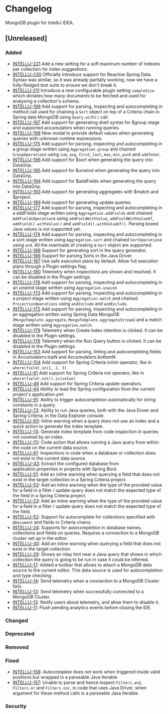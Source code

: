 # Changelog

MongoDB plugin for IntelliJ IDEA.

## [Unreleased]

### Added
* [INTELLIJ-221](https://jira.mongodb.org/browse/INTELLIJ-221) Add a new setting for a soft maximum number of indexes per collection for index suggestions.
* [INTELLIJ-230](https://jira.mongodb.org/browse/INTELLIJ-230) Officially introduce support for Reactive Spring Data. Syntax was similar, so it was already partially working, now we have a fully-fledged test suite to ensure we don't break it.
* [INTELLIJ-211](https://jira.mongodb.org/browse/INTELLIJ-211) Introduce a new configurable plugin setting `sampleSize` which dictates how many documents to be fetched and used for analysing a collection's schema.
* [INTELLIJ-199](https://jira.mongodb.org/browse/INTELLIJ-199) Add support for parsing, inspecting and autocompleting in method call used for chaining a `Sort` object on top of a Criteria chain in Spring data MongoDB using `Query.with()` call.
* [INTELLIJ-197](https://jira.mongodb.org/browse/INTELLIJ-197) Add support for generating shell syntax for $group stage and supported accumulators when running queries.
* [INTELLIJ-198](https://jira.mongodb.org/browse/INTELLIJ-198) New modal to provide default values when generating queries with unknown runtime expressions.
* [INTELLIJ-175](https://jira.mongodb.org/browse/INTELLIJ-175) Add support for parsing, inspecting and autocompleting in a group stage written using `Aggregation.group` and chained `GroupOperation`s using `sum`, `avg`, `first`, `last`, `max`, `min`, `push` and `addToSet`.
* [INTELLIJ-196](https://jira.mongodb.org/browse/INTELLIJ-196) Add support for $sort when generating the query into DataGrip.
* [INTELLIJ-195](https://jira.mongodb.org/browse/INTELLIJ-195) Add support for $unwind when generating the query into DataGrip.
* [INTELLIJ-194](https://jira.mongodb.org/browse/INTELLIJ-194) Add support for $addFields when generating the query into DataGrip.
* [INTELLIJ-193](https://jira.mongodb.org/browse/INTELLIJ-193) Add support for generating aggregates with $match and $project.
* [INTELLIJ-189](https://jira.mongodb.org/browse/INTELLIJ-189) Add support for generating update queries.
* [INTELLIJ-177](https://jira.mongodb.org/browse/INTELLIJ-177) Add support for parsing, inspecting and autocompleting in a addFields stage written using `Aggregation.addFields` and chained `AddFieldsOperation`s using `addFieldWithValue`, `addFieldWithValueOf`, `addField().withValue()` and `addField().withValueOf()`. Parsing boxed Java values is not supported yet.
* [INTELLIJ-174](https://jira.mongodb.org/browse/INTELLIJ-174) Add support for parsing, inspecting and autocompleting in a sort stage written using `Aggregation.sort` and chained `SortOperation`s using `and`. All the overloads of creating a `Sort` object are supported.
* [INTELLIJ-188](https://jira.mongodb.org/browse/INTELLIJ-188) Support for generating sort in the query generator.
* [INTELLIJ-186](https://jira.mongodb.org/browse/INTELLIJ-186) Support for parsing Sorts in the Java Driver.
* [INTELLIJ-187](https://jira.mongodb.org/browse/INTELLIJ-187) Use safe execution plans by default. Allow full execution
  plans through a Plugin settings flag.
* [INTELLIJ-180](https://jira.mongodb.org/browse/INTELLIJ-180) Telemetry when inspections are shown and resolved.
  It can be disabled in the Plugin settings.
* [INTELLIJ-176](https://jira.mongodb.org/browse/INTELLIJ-176) Add support for parsing, inspecting and autocompleting in an unwind stage written using `Aggregation.unwind`.
* [INTELLIJ-173](https://jira.mongodb.org/browse/INTELLIJ-173) Add support for parsing, inspecting and autocompleting in a project stage written using `Aggregation.match` and chained `ProjectionOperations` using `andInclude` and `andExclude`.
* [INTELLIJ-172](https://jira.mongodb.org/browse/INTELLIJ-172) Add support for parsing, inspecting and autocompleting in an aggregation written using Spring Data MongoDB (`MongoTemplate.aggregate`, `MongoTemplate.aggregateStream`) and a match stage written using `Aggregation.match`.
* [INTELLIJ-179](https://jira.mongodb.org/browse/INTELLIJ-179) Telemetry when Create Index intention is clicked.
  It can be disabled in the Plugin settings.
* [INTELLIJ-178](https://jira.mongodb.org/browse/INTELLIJ-178) Telemetry when the Run Query button is clicked.
  It can be disabled in the Plugin settings.
* [INTELLIJ-153](https://jira.mongodb.org/browse/INTELLIJ-153) Add support for parsing, linting and
  autocompleting fields in Accumulators.topN and Accumulators.bottomN
* [INTELLIJ-104](https://jira.mongodb.org/browse/INTELLIJ-104) Add support for Spring Criteria
  in/nin operator, like in `where(field).in(1, 2, 3)`
* [INTELLIJ-61](https://jira.mongodb.org/browse/INTELLIJ-61) Add support for Spring Criteria
  not operator, like in `where(field).not().is(value)`
* [INTELLIJ-49](https://jira.mongodb.org/browse/INTELLIJ-49) Add support for Spring Criteria
update operators.
* [INTELLIJ-44](https://jira.mongodb.org/browse/INTELLIJ-44) Ability to load the Spring configuration from
the current project's application.yml
* [INTELLIJ-91](https://jira.mongodb.org/browse/INTELLIJ-91): Ability to trigger autocompletion automatically for string constants
in a query.
* [INTELLIJ-73](https://jira.mongodb.org/browse/INTELLIJ-73): Ability to run Java queries, both with the Java Driver and
Spring Criteria, in the Data Explorer console.
* [INTELLIJ-93](https://jira.mongodb.org/browse/INTELLIJ-93): Inline warning when a query does not use an index and
a quick action to generate the index template.
* [INTELLIJ-74](https://jira.mongodb.org/browse/INTELLIJ-74): Generate index template from code inspection in queries not
covered by an index.
* [INTELLIJ-70](https://jira.mongodb.org/browse/INTELLIJ-70): Code action that allows running a Java query from within the code
on the current data source.
* [INTELLIJ-81](https://jira.mongodb.org/browse/INTELLIJ-81): Inspections in code when a database or collection does not exist
in the current data source.
* [INTELLIJ-43](https://jira.mongodb.org/browse/INTELLIJ-43): Extract the configured database from application.properties
in projects with Spring Boot.
* [INTELLIJ-51](https://jira.mongodb.org/browse/INTELLIJ-51): Add an inline warning when querying a field that does not
  exist in the target collection in a Spring Criteria project.
* [INTELLIJ-53](https://jira.mongodb.org/browse/INTELLIJ-53): Add an inline warning when the type of the provided value
  for a field in a filter / update query does not match the expected type of the field in a Spring Criteria project.
* [INTELLIJ-23](https://jira.mongodb.org/browse/INTELLIJ-23): Add an inline warning when the type of the provided value
  for a field in a filter / update query does not match the expected type of the field.
* [INTELLIJ-52](https://jira.mongodb.org/browse/INTELLIJ-52): Support for autocomplete for collections specified with 
`@Document` and fields in Criteria chains.  
* [INTELLIJ-24](https://jira.mongodb.org/browse/INTELLIJ-30): Supports for autocompletion in database names, collections and fields on queries. Requires 
a connection to a MongoDB cluster set up in the editor.
* [INTELLIJ-30](https://jira.mongodb.org/browse/INTELLIJ-30): Add an inline warning when querying a field that does not exist in the target
collection.
* [INTELLIJ-29](https://jira.mongodb.org/browse/INTELLIJ-29): Shows an inlay hint near a Java query that shows in which collection the query is
going to be run in case it could be inferred.
* [INTELLIJ-17](https://jira.mongodb.org/browse/INTELLIJ-17): Added a toolbar that allows to attach a MongoDB data source to the current editor.
This data source is used for autocompletion and type checking.
* [INTELLIJ-14](https://jira.mongodb.org/browse/INTELLIJ-14): Send telemetry when a connection to a MongoDB Cluster fails.
* [INTELLIJ-13](https://jira.mongodb.org/browse/INTELLIJ-13): Send telemetry when successfully connected to a MongoDB Cluster.
* [INTELLIJ-12](https://jira.mongodb.org/browse/INTELLIJ-12): Notify users about telemetry, and allow them to disable it.
* [INTELLIJ-11](https://jira.mongodb.org/browse/INTELLIJ-11): Flush pending analytics events before closing the IDE.

### Changed

### Deprecated

### Removed

### Fixed
* [INTELLIJ-158](https://jira.mongodb.org/browse/INTELLIJ-158): Autocomplete does not work when triggered inside valid positions but wrapped in a parseable Java Iterable. 
* [INTELLIJ-157](https://jira.mongodb.org/browse/INTELLIJ-157): Unable to parse and hence inspect `Filters.and`, `Filters.or` and `Filters.nor`, in code that uses Java Driver, when argument for these method calls is a parseable Java Iterable. 

### Security
